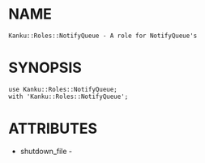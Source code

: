 # NAME

    Kanku::Roles::NotifyQueue - A role for NotifyQueue's

# SYNOPSIS

    use Kanku::Roles::NotifyQueue;
    with 'Kanku::Roles::NotifyQueue';

# ATTRIBUTES

- shutdown\_file -
